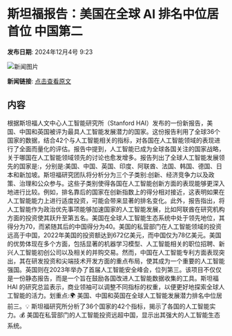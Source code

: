 # 斯坦福报告：美国在全球 AI 排名中位居首位 中国第二

**发布日期**: 2024年12月4号 9:23

![新闻图片](https://pic.chinaz.com/picmap/202005281119277542_8.jpg)

**新闻链接**: [点击查看原文](https://www.aibase.com/zh/news/13668)

## 内容

根据斯坦福人文中心人工智能研究所（Stanford HAI）发布的一份新报告，美国、中国和英国被评为最具人工智能发展潜力的国家。这份报告利用了全球36个国家的数据，结合42个与人工智能相关的指标，对各国在人工智能领域的表现进行了全面而量化的评估。报告中提到，人工智能已成为全球各国关注的国家战略，关于哪国在人工智能领域领先的讨论也愈发增多。报告列出了全球人工智能发展领先的国家是:，分别是:美国、中国、英国、印度、阿联酋、法国、韩国、德国、日本和新加坡。斯坦福研究团队将分析分为三个子类别:创新、经济竞争力以及政策、治理和公众参与。这些子类别使得各国在人工智能创新方面的表现能够更深入地进行比较。例如，排名靠后的国家在创新指数上的得分相对接近，这表明如果在人工智能能力上进行适度投资，可能会带来显著的排名变化。此外，报告指出，将人工智能作为政治优先事项能够加速国家的人工智能发展，比如阿联酋在研究机构方面的投资使其跃升至第五名。美国在全球人工智能生态系统中处于领先地位，其得分为70，而紧随其后的中国得分为40。美国的私营部门在人工智能领域的投资远高于中国，2022年美国的投资额达到672亿美元，而中国仅为78亿美元。美国的优势体现在多个方面，包括显著的机器学习模型、人工智能相关的职位招聘、新兴人工智能初创公司以及相关的并购交易。然而，中国在人工智能专利方面表现突出，其在研发投资和尖端技术开发方面的重点布局，使其成为一个重要的人工智能强国。英国则在2023年举办了首届人工智能安全峰会，位列第三。该项目不仅仅是一份静态报告，而是一个旨在鼓励各国改进人工智能数据收集的工具。斯坦福 HAI 的研究总监表示，商业领袖可以调整不同指标的权重，以便更好地探索全球人工智能的活力。划重点:🌍 美国、中国和英国在全球人工智能发展潜力排名中位居前三。💡 斯坦福研究所分析了36个国家的42个指标，揭示了各国的人工智能实力。💰 美国在私营部门的人工智能投资远超中国，显示出其强大的人工智能生态系统。

